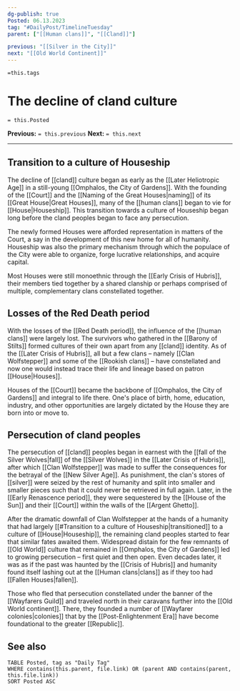 ```yaml
---
dg-publish: true
Posted: 06.13.2023
tag: "#DailyPost/TimelineTuesday"
parent: ["[[Human clans]]", "[[Cland]]"]

previous: "[[Silver in the City]]"
next: "[[Old World Continent]]"
---
```

`=this.tags` 
# The decline of cland culture
`= this.Posted`

**Previous:** `= this.previous`
**Next:** `= this.next`

---

## Transition to a culture of Houseship

The decline of [[cland]] culture began as early as the [[Later Heliotropic Age]] in a still-young [[Omphalos, the City of Gardens]]. With the founding of the [[Court]] and the [[Naming of the Great Houses|naming]] of its [[Great House|Great Houses]], many of the [[human clans]] began to vie for [[House|Houseship]]. This transition towards a culture of Houseship began long before the cland peoples began to face any persecution.

The newly formed Houses were afforded representation in matters of the Court, a say in the development of this new home for all of humanity. Houseship was also the primary mechanism through which the populace of the City were able to organize, forge lucrative relationships, and acquire capital.

Most Houses were still monoethnic through the [[Early Crisis of Hubris]], their members tied together by a shared clanship or perhaps comprised of multiple, complementary clans constellated together.

## Losses of the Red Death period

With the losses of the [[Red Death period]], the influence of the [[human clans]] were largely lost. The survivors who gathered in the [[Barony of Stilts]] formed cultures of their own apart from any [[cland]] identity. As of the [[Later Crisis of Hubris]], all but a few clans – namely [[Clan Wolfstepper]] and some of the [[Rookish clans]] – have constellated and now one would instead trace their life and lineage based on patron [[House|Houses]].

Houses of the [[Court]] became the backbone of [[Omphalos, the City of Gardens]] and integral to life there. One's place of birth, home, education, industry, and other opportunities are largely dictated by the House they are born into or move to.

## Persecution of cland peoples

The persecution of [[cland]] peoples began in earnest with the [[fall of the Silver Wolves|fall]] of the [[Silver Wolves]] in the [[Later Crisis of Hubris]], after which [[Clan Wolfstepper]] was made to suffer the consequences for the betrayal of the [[New Silver Age]]. As punishment, the clan's stores of [[silver]] were seized by the rest of humanity and split into smaller and smaller pieces such that it could never be retrieved in full again. Later, in the [[Early Renascence period]], they were sequestered by the [[House of the Sun]] and their [[Court]] within the walls of the [[Argent Ghetto]].

After the dramatic downfall of Clan Wolfstepper at the hands of a humanity that had largely [[#Transition to a culture of Houseship|transitioned]] to a culture of [[House|Houseship]], the remaining cland peoples started to fear that similar fates awaited them. Widespread distain for the few remnants of [[Old World]] culture that remained in [[Omphalos, the City of Gardens]] led to growing persecution – first quiet and then open. Even decades later, it was as if the past was haunted by the [[Crisis of Hubris]] and humanity found itself lashing out at the [[Human clans|clans]] as if they too had [[Fallen Houses|fallen]].

Those who fled that persecution constellated under the banner of the [[Wayfarers Guild]] and traveled north in their caravans further into the [[Old World continent]]. There, they founded a number of [[Wayfarer colonies|colonies]] that by the [[Post-Enlightenment Era]] have become foundational to the greater [[Republic]].

## See also

```dataview
TABLE Posted, tag as "Daily Tag"
WHERE contains(this.parent, file.link) OR (parent AND contains(parent, this.file.link))
SORT Posted ASC
```